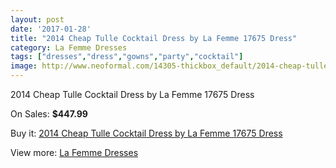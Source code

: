 ```yaml
---
layout: post
date: '2017-01-28'
title: "2014 Cheap Tulle Cocktail Dress by La Femme 17675 Dress"
category: La Femme Dresses
tags: ["dresses","dress","gowns","party","cocktail"]
image: http://www.neoformal.com/14305-thickbox_default/2014-cheap-tulle-cocktail-dress-by-la-femme-17675-dress.jpg
---
```

2014 Cheap Tulle Cocktail Dress by La Femme 17675 Dress

On Sales: **$447.99**
<a href="https://www.neoformal.com/en/la-femme-dresses-2014/4889-2014-cheap-tulle-cocktail-dress-by-la-femme-17675-dress.html"><amp-img layout="responsive" width="600" height="600" src="//www.neoformal.com/14305-thickbox_default/2014-cheap-tulle-cocktail-dress-by-la-femme-17675-dress.jpg" alt="2014 Cheap Tulle Cocktail Dress by La Femme 17675 Dress 0" /></a>
<a href="https://www.neoformal.com/en/la-femme-dresses-2014/4889-2014-cheap-tulle-cocktail-dress-by-la-femme-17675-dress.html"><amp-img layout="responsive" width="600" height="600" src="//www.neoformal.com/14306-thickbox_default/2014-cheap-tulle-cocktail-dress-by-la-femme-17675-dress.jpg" alt="2014 Cheap Tulle Cocktail Dress by La Femme 17675 Dress 1" /></a>
<a href="https://www.neoformal.com/en/la-femme-dresses-2014/4889-2014-cheap-tulle-cocktail-dress-by-la-femme-17675-dress.html"><amp-img layout="responsive" width="600" height="600" src="//www.neoformal.com/14307-thickbox_default/2014-cheap-tulle-cocktail-dress-by-la-femme-17675-dress.jpg" alt="2014 Cheap Tulle Cocktail Dress by La Femme 17675 Dress 2" /></a>

Buy it: [2014 Cheap Tulle Cocktail Dress by La Femme 17675 Dress](https://www.neoformal.com/en/la-femme-dresses-2014/4889-2014-cheap-tulle-cocktail-dress-by-la-femme-17675-dress.html "2014 Cheap Tulle Cocktail Dress by La Femme 17675 Dress")

View more: [La Femme Dresses](https://www.neoformal.com/en/56-la-femme-dresses-2014 "La Femme Dresses")